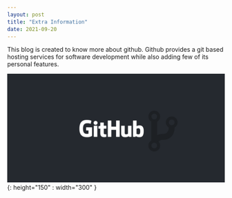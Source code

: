 ```yaml
---
layout: post
title: "Extra Information"
date: 2021-09-20
---
```

This blog is created to know more about github. 
Github provides a git based hosting services for software development while also adding few of its personal features.

![image tooltip here](/Images/githubs.png){: height="150" : width="300" }
